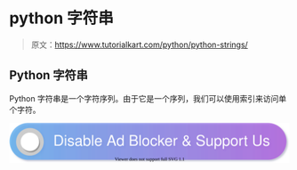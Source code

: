 # python 字符串

> 原文：<https://www.tutorialkart.com/python/python-strings/>

## Python 字符串

Python 字符串是一个字符序列。由于它是一个序列，我们可以使用索引来访问单个字符。

[![](img/925da31b32d6bc3827932f6c8afb11bb.png)](https://www.tutorialkart.com/)